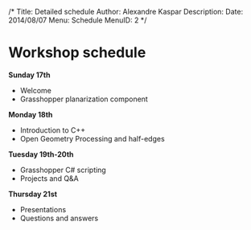 /*
Title: Detailed schedule
Author: Alexandre Kaspar
Description: 
Date: 2014/08/07
Menu: Schedule
MenuID: 2
*/

Workshop schedule
=================

**Sunday 17th**

  - Welcome
  - Grasshopper planarization component

**Monday 18th**

  - Introduction to C++
  - Open Geometry Processing and half-edges

**Tuesday 19th-20th**

  - Grasshopper C# scripting
  - Projects and Q&amp;A

**Thursday 21st**

  - Presentations
  - Questions and answers
